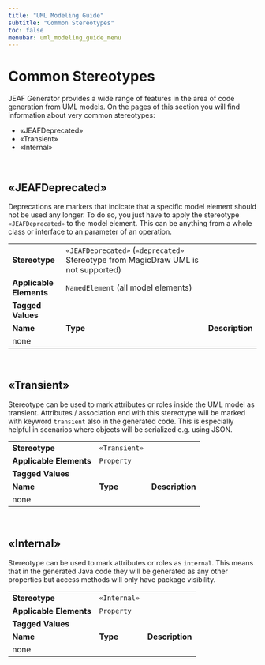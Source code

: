 ```yaml
---
title: "UML Modeling Guide"
subtitle: "Common Stereotypes"
toc: false
menubar: uml_modeling_guide_menu
---
```


# Common Stereotypes

JEAF Generator provides a wide range of features in the area of code generation from UML models. On the pages of this section you will find information about very common stereotypes:<br>

- «JEAFDeprecated»
- «Transient»
- «Internal»

<br>

## «JEAFDeprecated»

Deprecations are markers that indicate that a specific model element should not be used any longer. To do so, you just have to apply the stereotype `«JEAFDeprecated»` to the model element. This can be anything from a whole class or interface to an parameter of an operation.

|                         |                                                                                    |                 |
| ----------------------- | ---------------------------------------------------------------------------------- | --------------- |
| **Stereotype**          | `«JEAFDeprecated»` (`«deprecated»` Stereotype from MagicDraw UML is not supported) |                 |
| **Applicable Elements** | `NamedElement` (all model elements)                                                |                 |
| **Tagged Values**       |                                                                                    |                 |
| **Name**                | **Type**                                                                           | **Description** |
| none                    |                                                                                    |                 |

<br>

## «Transient»

Stereotype can be used to mark attributes or roles inside the UML model as transient. Attributes / association end with this stereotype will be marked with keyword `transient` also in the generated code. This is especially helpful in scenarios where objects will be serialized e.g. using JSON.

|                         |               |                 |
| ----------------------- | ------------- | --------------- |
| **Stereotype**          | `«Transient»` |                 |
| **Applicable Elements** | `Property`    |                 |
| **Tagged Values**       |               |                 |
| **Name**                | **Type**      | **Description** |
| none                    |               |                 |

 <br>

## «Internal»

Stereotype can be used to mark attributes or roles as `internal`. This means that in the generated Java code they will be generated as any other properties but access methods will only have package visibility.

|                         |              |                 |
| ----------------------- | ------------ | --------------- |
| **Stereotype**          | `«Internal»` |                 |
| **Applicable Elements** | `Property`   |                 |
| **Tagged Values**       |              |                 |
| **Name**                | **Type**     | **Description** |
| none                    |              |                 |
